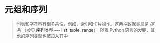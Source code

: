 # 元组和序列

> 列表和字符串有很多共性，例如，索引和切片操作。这两种数据类型是 _序列_ （参见 [序列类型 --- list, tuple, range](https://docs.python.org/zh-cn/3/library/stdtypes.html#typesseq)）。随着 Python 语言的发展，其他的序列类型也被加入其中
